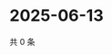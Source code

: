 # 2025-06-13

共 0 条

<!-- BEGIN ZHIHUVIDEO -->
<!-- 最后更新时间 Fri Jun 13 2025 02:15:46 GMT+0800 (China Standard Time) -->

<!-- END ZHIHUVIDEO -->
